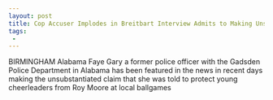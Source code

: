```yaml
---
layout: post
title: Cop Accuser Implodes in Breitbart Interview Admits to Making Unsupported Claims About Roy Moore
tags:
 -
---
```

BIRMINGHAM Alabama  Faye Gary a former police officer with the Gadsden Police Department in Alabama has been featured in the news in recent days making the unsubstantiated claim that she was told to protect young cheerleaders from Roy Moore at local ballgames
